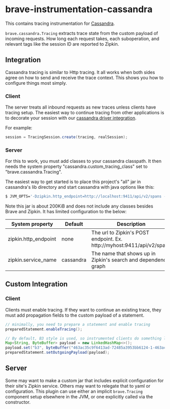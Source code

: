 # brave-instrumentation-cassandra
This contains tracing instrumentation for [Cassandra](https://github.com/apache/cassandra/blob/trunk/src/java/org/apache/cassandra/tracing/Tracing.java).

`brave.cassandra.Tracing` extracts trace state from the custom payload
of incoming requests. How long each request takes, each suboperation,
and relevant tags like the session ID are reported to Zipkin.

## Integration
Cassandra tracing is similar to Http tracing. It all works when both
sides agree on how to send and receive the trace context. This shows you
how to configure things most simply.

### Client
The server treats all inbound requests as new traces unless clients have
tracing setup. The easiest way to continue tracing from other applications
is to decorate your session with our [cassandra driver integration](../cassandra-driver).

For example:
```java
session = TracingSession.create(tracing, realSession);
```

### Server
For this to work, you must add classes to your cassandra classpath. It
then needs the system property "cassandra.custom_tracing_class" set to
"brave.cassandra.Tracing".

The easiest way to get started is to place this project's "all" jar in
cassandra's lib directory and start cassandra with java options like this:

```bash
$ JVM_OPTS='-Dzipkin.http_endpoint=http://localhost:9411/api/v2/spans -Dcassandra.custom_tracing_class=brave.cassandra.Tracing' cassandra
```

Note this jar is about 200KiB and does not include any classes besides
Brave and Zipkin. It has limited configuration to the below:

System property | Default | Description
--- | --- | ---
zipkin.http_endpoint | none | The url to Zipkin's POST endpoint. Ex. http://myhost:9411/api/v2/spans
zipkin.service_name | cassandra | The name that shows up in Zipkin's search and dependency graph

## Custom Integration

### Client
Clients must enable tracing. If they want to continue an existing trace,
they must add propagation fields to the custom payload of a statement.

```java
// minimally, you need to prepare a statement and enable tracing
preparedStatement.enableTracing();

// By default, B3 style is used, so instrumented clients do something like this
Map<String, ByteBuffer> payload = new LinkedHashMap<>();
payload.set("b3", byteBuffer("463ac35c9f6413ad-72485a3953bb6124-1-463ac35c9f6413ad"));
preparedStatement.setOutgoingPayload(payload);
```

## Server
Some may want to make a custom jar that includes explicit configuration
for their site's Zipkin service. Others may want to relegate that to yaml
or configuration. This plugin can use either an implicit `brave.Tracing`
component setup elsewhere in the JVM, or one explicitly called via the
constructor.
